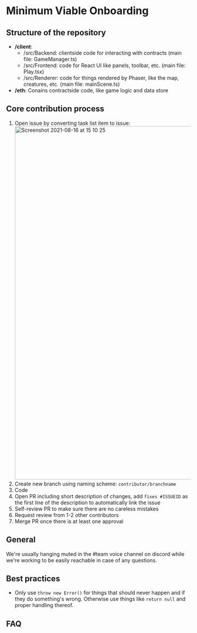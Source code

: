 # Minimum Viable Onboarding

## Structure of the repository
- **/client**:
  - /src/Backend: clientside code for interacting with contracts (main file: GameManager.ts)
  - /src/Frontend: code for React UI like panels, toolbar, etc. (main file: Play.tsx)
  - /src/Renderer: code for things rendered by Phaser, like the map, creatures, etc. (main file: mainScene.ts)
- **/eth**: Conains contractside code, like game logic and data store


## Core contribution process
1. Open issue by converting task list item to issue: <img width="961" alt="Screenshot 2021-08-16 at 15 10 25" src="https://user-images.githubusercontent.com/29047312/129568889-0f9b33bb-e029-4e3f-bef0-99120df021d1.png">
2. Create new branch using naming scheme: `contributor/branchname`
3. Code
4. Open PR including short description of changes, add `fixes #ISSUEID` as the first line of the description to automatically link the issue
5. Self-review PR to make sure there are no careless mistakes
6. Request review from 1-2 other contributors
7. Merge PR once there is at least one approval

## General
We're usually hanging muted in the #team voice channel on discord while we're working to be easily reachable in case of any questions.

## Best practices
- Only use `throw new Error()` for things that should never happen and if they do something's wrong. Otherwise use things like `return null` and proper handling thereof.

## FAQ


